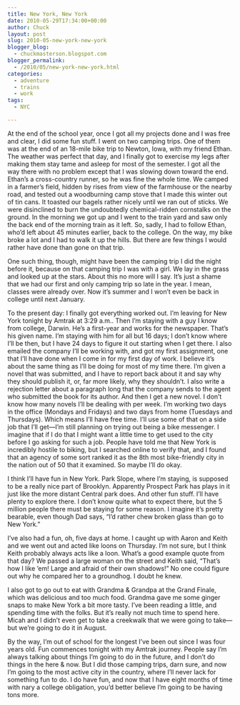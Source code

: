 ```yaml
---
title: New York, New York
date: 2010-05-29T17:34:00+00:00
author: Chuck
layout: post
slug: 2010-05-new-york-new-york
blogger_blog:
  - chuckmasterson.blogspot.com
blogger_permalink:
  - /2010/05/new-york-new-york.html
categories:
  - adventure
  - trains
  - work
tags:
  - NYC

---
```

At the end of the school year, once I got all my projects done and I was free
and clear, I did some fun stuff. I went on two camping trips. One of them was
at the end of an 18-mile bike trip to Newton, Iowa, with my friend Ethan. The
weather was perfect that day, and I finally got to exercise my legs after
making them stay tame and asleep for most of the semester. I got all the way
there with no problem except that I was slowing down toward the end. Ethan’s a
cross-country runner, so he was fine the whole time. We camped in a farmer’s
field, hidden by rises from view of the farmhouse or the nearby road, and
tested out a woodburning camp stove that I made this winter out of tin cans. It
toasted our bagels rather nicely until we ran out of sticks. We were
disinclined to burn the undoubtedly chemical-ridden cornstalks on the ground.
In the morning we got up and I went to the train yard and saw only the back end
of the morning train as it left. So, sadly, I had to follow Ethan, who’d left
about 45 minutes earlier, back to the college. On the way, my bike broke a lot
and I had to walk it up the hills. But there are few things I would rather have
done than gone on that trip.

One such thing, though, might have been the camping trip I did the night before
it, because on that camping trip I was with a girl. We lay in the grass and
looked up at the stars. About this no more will I say. It’s just a shame that
we had our first and only camping trip so late in the year. I mean, classes
were already over. Now it’s summer and I won’t even be back in college until
next January.

To the present day: I finally got everything worked out. I’m leaving for New
York tonight by Amtrak at 3:29 a.m.. Then I’m staying with a guy I know from
college, Darwin. He’s a first-year and works for the newspaper. That’s his
given name. I’m staying with him for all but 16 days; I don’t know where I’ll
be then, but I have 24 days to figure it out starting when I get there. I also
emailed the company I’ll be working with, and got my first assignment, one that
I’ll have done when I come in for my first day of work. I believe it’s about
the same thing as I’ll be doing for most of my time there. I’m given a novel
that was submitted, and I have to report back about it and say why they should
publish it, or, far more likely, why they shouldn’t. I also write a rejection
letter about a paragraph long that the company sends to the agent who submitted
the book for its author. And then I get a new novel. I don’t know how many
novels I’ll be dealing with per week. I’m working two days in the office
(Mondays and Fridays) and two days from home (Tuesdays and Thursdays). Which
means I’ll have free time. I’ll use some of that on a side job that I’ll
get—I’m still planning on trying out being a bike messenger. I imagine that if
I do that I might want a little time to get used to the city before I go asking
for such a job. People have told me that New York is incredibly hostile to
biking, but I searched online to verify that, and I found that an agency of
some sort ranked it as the 8th most bike-friendly city in the nation out of 50
that it examined. So maybe I’ll do okay.

I think I’ll have fun in New York. Park Slope, where I’m staying, is supposed
to be a really nice part of Brooklyn. Apparently Prospect Park has plays in it
just like the more distant Central park does. And other fun stuff. I’ll have
plenty to explore there. I don’t know quite what to expect there, but the 5
million people there must be staying for some reason. I imagine it’s pretty
bearable, even though Dad says, “I’d rather chew broken glass than go to New
York.”

I’ve also had a fun, oh, five days at home. I caught up with Aaron and Keith
and we went out and acted like loons on Thursday. I’m not sure, but I think
Keith probably always acts like a loon. What’s a good example quote from that
day? We passed a large woman on the street and Keith said, “That’s how I like
’em! Large and afraid of their own shadows!” No one could figure out why he
compared her to a groundhog. I doubt he knew.

I also got to go out to eat with Grandma & Grandpa at the Grand Finale, which
was delicious and too much food. Grandma gave me some ginger snaps to make New
York a bit more tasty. I’ve been reading a little, and spending time with the
folks. But it’s really not much time to spend here. Micah and I didn’t even get
to take a creekwalk that we were going to take—but we’re going to do it in
August.

By the way, I’m out of school for the longest I’ve been out since I was four
years old. Fun commences tonight with my Amtrak journey. People say I’m always
talking about things I’m going to do in the future, and I don’t do things in
the here & now. But I did those camping trips, darn sure, and now I’m going to
the most active city in the country, where I’ll never lack for something fun to
do. I do have fun, and now that I have eight months of time with nary a college
obligation, you’d better believe I’m going to be having tons more.
